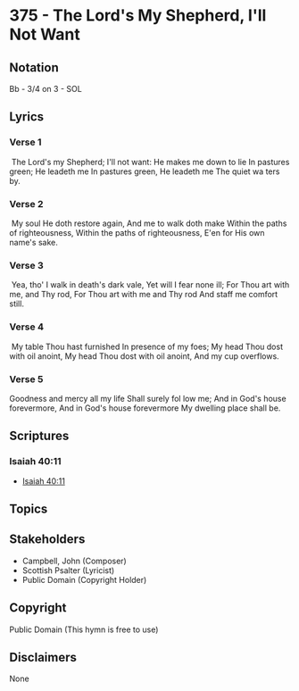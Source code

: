 # 375 - The Lord's My Shepherd, I'll Not Want

## Notation

Bb - 3/4 on 3 - SOL

## Lyrics

### Verse 1

 The Lord's my Shepherd; I'll not want: He makes me down to lie In pastures green; He leadeth me In pastures green, He leadeth me The quiet wa ters by. 

### Verse 2

 My soul  He doth restore again, And me to walk doth make Within the paths  of righteousness, Within the paths of righteousness, E'en for His own name's sake. 

### Verse 3

 Yea, tho' I walk in death's dark vale, Yet will I fear none ill; For Thou art with me, and Thy rod, For Thou art with me and Thy rod And staff me comfort still.

### Verse 4

  My table Thou hast furnished In presence of my foes; My head Thou dost with oil anoint, My head Thou dost with oil anoint, And my cup overflows. 

### Verse 5

Goodness and mercy all my life Shall surely fol low me; And in God's house forevermore, And in God's house forevermore My dwelling place shall be.


## Scriptures

### Isaiah 40:11

- [Isaiah 40:11](https://www.biblegateway.com/passage/?search=Isaiah%2040%3A11)


## Topics


## Stakeholders

- Campbell, John (Composer)
- Scottish Psalter (Lyricist)
- Public Domain (Copyright Holder)

## Copyright

Public Domain
(This hymn is free to use)

## Disclaimers

None

